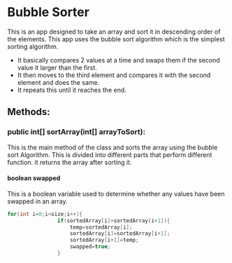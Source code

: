 # Bubble Sorter
This is an app designed to take an array and sort it in descending order of the elements.
This app uses the bubble sort algorithm which is the simplest sorting algorithm. 
* It basically compares 2 values at a time and swaps them if the second value it larger than the first.
* It then moves to the third element and compares it with the second element and does the same.
* It repeats this until it reaches the end.


## Methods:

### public int[] sortArray(int[] arrayToSort):
This is the main method of the class and sorts the array using the bubble sort Algorithm. This is divided into different parts that perform different function. it returns the array after sorting it.

#### boolean swapped 
This is a boolean variable used to determine whether any values have been swapped in an array.
```java 
for(int i=0;i<size;i++){
                if(sortedArray[i]>sortedArray[i+1]){
                    temp=sortedArray[i];
                    sortedArray[i]=sortedArray[i+1];
                    sortedArray[i+1]=temp;
                    swapped=true;
                }
                
```

